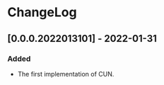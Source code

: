 ChangeLog
=========

[0.0.0.2022013101] - 2022-01-31
-------------------------------

### Added

* The first implementation of CUN.
